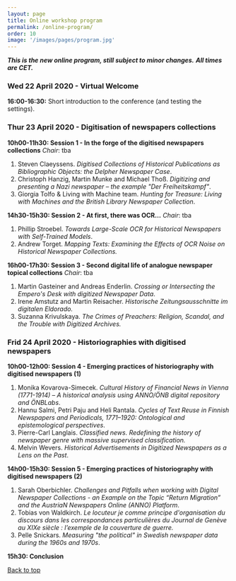 ```yaml
---
layout: page
title: Online workshop program
permalink: /online-program/
order: 10
image: '/images/pages/program.jpg'
---
```


***This is the new online program, still subject to minor changes.*** ***All times are CET.***

### Wed 22 April 2020 - Virtual Welcome 

**16:00-16:30:** Short introduction to the conference (and testing the settings).



### Thur 23 April 2020 - Digitisation of newspapers collections



**10h00-11h30:  Session 1 - In the forge of the digitised newspapers collections** _Chair_: tba

1. Steven Claeyssens. *Digitised Collections of Historical Publications as Bibliographic Objects: the Delpher Newspaper Case*.
2. Christoph Hanzig, Martin Munke and Michael Thoß. *Digitizing and presenting a Nazi newspaper – the example "Der Freiheitskampf"*. 
3. Giorgia Tolfo & Living with Machine team. *Hunting for Treasure: Living with Machines and the British Library Newspaper Collection*.



**14h30-15h30: Session 2 -  At first, there was OCR…** _Chair_: tba

1. Phillip Stroebel. *Towards Large-Scale OCR for Historical Newspapers with Self-Trained Models*.
2. Andrew Torget. *Mapping Texts: Examining the Effects of OCR Noise on Historical Newspaper Collections.*



**16h00-17h30: Session 3 - Second digital life of analogue newspaper topical collections** _Chair_: tba

1. Martin Gasteiner and Andreas Enderlin. *Crossing or Intersecting the Empero's Desk with digitized Newspaper Data*.
2. Irene Amstutz and Martin Reisacher. *Historische Zeitungsausschnitte im digitalen Eldorado.*
3. Suzanna Krivulskaya. *The Crimes of Preachers: Religion, Scandal, and the Trouble with Digitized Archives.*



### Frid 24 April 2020 - Historiographies with digitised newspapers

**10h00-12h00: Session  4 - Emerging practices of historiography with digitised newspapers (1)** 

1. Monika Kovarova-Simecek. *Cultural History of Financial News in Vienna (1771-1914) – A historical analysis using ANNO/ÖNB digital repository and ÖNBLabs*.
2. Hannu Salmi, Petri Paju and Heli Rantala. *Cycles of Text Reuse in Finnish Newspapers and Periodicals, 1771–1920: Ontological and epistemological perspectives*. 
3. Pierre-Carl Langlais. *Classified news. Redefining the history of newspaper genre with massive supervised classification.*
4. Melvin Wevers. *Historical Advertisements in Digitized Newspapers as a Lens on the Past*.



**14h00-15h30: Session 5 - Emerging practices of historiography with digitised newspapers (2)**

1. Sarah Oberbichler. *Challenges and Pitfalls when working with Digital Newspaper Collections - an Example on the Topic “Return Migration” and the AustriaN Newspapers Online (ANNO) Platform*.
2. Tobias von Waldkirch. *Le locuteur je comme principe d'organisation du discours dans les correspondances particulières du Journal de Genève au XIXe siècle : l’exemple de la couverture de guerre.*
3. Pelle Snickars. *Measuring "the political" in Swedish newspaper data during the 1960s and 1970s*.

**15h30: Conclusion** 



 <a href="#top">Back to top</a>

